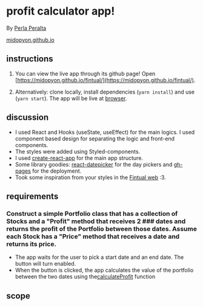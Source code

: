 # profit calculator app!

By [Perla Peralta](mailto:perlap.03@gmail.com)

[midopyon.github.io](http://midopyon.github.io)

## instructions

1. You can view the live app through its github page! Open [https://midopyon.github.io/fintual/](https://midopyon.github.io/fintual/).

2. Alternatively: clone locally, install dependencies (`yarn install`) and use (`yarn start`). The app will be live at [browser](http://localhost:3000).

## discussion

- I used React and Hooks (useState, useEffect) for the main logics. I used component based design for separating the logic and front-end components.
- The styles were added using Styled-components.
- I used [create-react-app](https://goo.gl/26jfy4) for the main app structure.
- Some library goodies: [react-datepicker](https://www.npmjs.com/package/react-datepicker) for the day pickers and [gh-pages](https://www.npmjs.com/package/gh-pages) for the deployment.
- Took some inspiration from your styles in the [Fintual web](https://fintual.cl/) :3.

## requirements

### Construct a simple Portfolio class that has a collection of Stocks and a "Profit" method that receives 2 ### dates and returns the profit of the Portfolio between those dates. Assume each Stock has a "Price" method that receives a date and returns its price.

- The app waits for the user to pick a start date and an end date. The button will turn enabled.
- When the button is clicked, the app calculates the value of the portfolio between the two dates using the[calculateProfit](src/utils/calculateProfit.js) function

## scope
